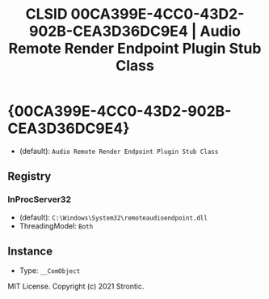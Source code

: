 ﻿---
title: "CLSID 00CA399E-4CC0-43D2-902B-CEA3D36DC9E4 | Audio Remote Render Endpoint Plugin Stub Class"
excerpt: What is COM-Object CLSID 00CA399E-4CC0-43D2-902B-CEA3D36DC9E4?
---

# {00CA399E-4CC0-43D2-902B-CEA3D36DC9E4}

* (default): `Audio Remote Render Endpoint Plugin Stub Class`

## Registry


### InProcServer32

* (default): `C:\Windows\System32\remoteaudioendpoint.dll`
* ThreadingModel: `Both`

## Instance

* Type: `__ComObject`

MIT License. Copyright (c) 2021 Strontic.


